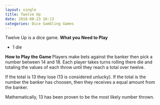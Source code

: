 ```yaml
---
layout: single
title: Twelve Up
date: 2010-08-23 16:13
categories: Dice Gambling Games
---
```

Twelve Up is a dice game.
<strong>
What you Need to Play</strong>
<ul>
	<li>1 die</li>
</ul>
<strong>
How to Play the Game
</strong>Players make bets against the banker then pick a number between 14 and 18.
Each player takes turns rolling there die and totaling the values of each throw until they reach a total over twelve.

If the total is 13 they lose (13 is considered unlucky).
If the total is the number the banker has choosen, then they receives a equal amount from the banker.

Mathematically, 13 has been proven to be the most likely number thrown.
